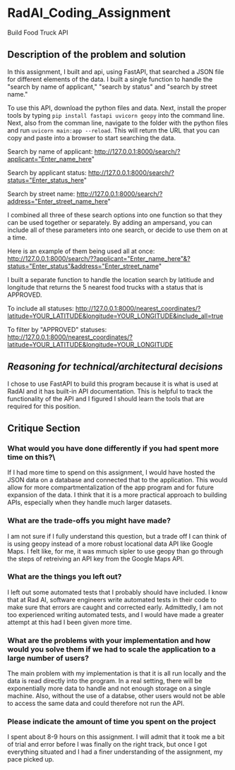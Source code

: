 # RadAI_Coding_Assignment
Build Food Truck API


## Description of the problem and solution
In this assignment, I built and api, using FastAPI, that searched a JSON file for different elements of the data. I built a single function to handle the "search by name of applicant," "search by status" and "search by street name." 

To use this API, download the python files and data. Next, install the proper tools by typing `pip install fastapi uvicorn geopy` into the command line. Next, also from the comman line, navigate to the folder with the python files and run `uvicorn main:app --reload`. This will return the URL that you can copy and paste into a browser to start searching the data.

Search by name of applicant: http://127.0.0.1:8000/search/?applicant="Enter_name_here"

Search by applicant status: http://127.0.0.1:8000/search/?status="Enter_status_here"

Search by street name: http://127.0.0.1:8000/search/?address="Enter_street_name_here"

I combined all three of these search options into one function so that they can be used together or separately. By adding an ampersand, you can include all of these parameters into one search, or decide to use them on at a time. 

Here is an example of them being used all at once: http://127.0.0.1:8000/search/??applicant="Enter_name_here"&?status="Enter_status"&address="Enter_street_name"

I built a separate function to handle the location search by latitiude and longitude that returns the 5 nearest food trucks with a status that is APPROVED.

To include all statuses:
http://127.0.0.1:8000/nearest_coordinates/?latitude=YOUR_LATITUDE&longitude=YOUR_LONGITUDE&include_all=true

To filter by "APPROVED" statuses:
http://127.0.0.1:8000/nearest_coordinates/?latitude=YOUR_LATITUDE&longitude=YOUR_LONGITUDE


## _Reasoning for technical/architectural decisions_
I chose to use FastAPI to build this program because it is what is used at RadAI and it has built-in API documentation. This is helpful to track the functionality of the API and I figured I should learn the tools that are required for this position. 

## Critique Section

### What would you have done differently if you had spent more time on this?\

If I had more time to spend on this assignment, I would have hosted the JSON data on a database and connected that to the application. This would allow for more compartmentalization of the app program and for future expansion of the data. I think that it is a more practical approach to building APIs, especially when they handle much larger datasets. 


### What are the trade-offs you might have made?
I am not sure if I fully understand this question, but a trade off I can think of is using geopy instead of a more robust locational data API like Google Maps. I felt like, for me, it was mmuch sipler to use geopy than go through the steps of retreiving an API key from the Google Maps API.

### What are the things you left out?

I left out some automated tests that I probably should have included. I know that at Rad AI, software engineers write automated tests in their code to make sure that errors are caught and corrected early. Admittedly, I am not too experienced writing automated tests, and I would have made a greater attempt at this had I been given more time.

### What are the problems with your implementation and how would you solve them if we had to scale the application to a large number of users?
The main problem with my implementation is that it is all run locally and the data is read directly into the program. In a real setting, there will be exponentially more data to handle and not enough storage on a single machine. Also, without the use of a databse, other users would not be able to access the same data and could therefore not run the API.

### Please indicate the amount of time you spent on the project
I spent about 8-9 hours on this assignment. I will admit that it took me a bit of trial and error before I was finally on the right track, but once I got everything situated and I had a finer understanding of the assignment, my pace picked up. 
